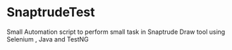 # SnaptrudeTest
Small Automation script to perform small task in  Snaptrude Draw tool using Selenium , Java and TestNG
